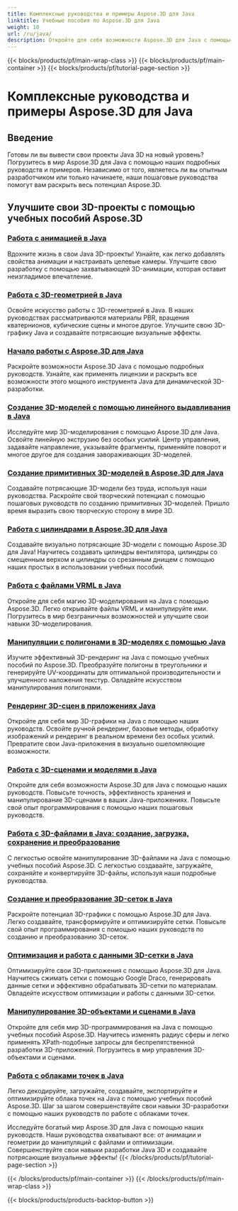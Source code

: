 ```yaml
---
title: Комплексные руководства и примеры Aspose.3D для Java
linktitle: Учебные пособия по Aspose.3D для Java
weight: 10
url: /ru/java/
description: Откройте для себя возможности Aspose.3D для Java с помощью подробных руководств. Улучшите свои 3D-проекты Java с помощью руководств по анимации, геометрии, лицензированию и многому другому!
---
```


{{< blocks/products/pf/main-wrap-class >}}
{{< blocks/products/pf/main-container >}}
{{< blocks/products/pf/tutorial-page-section >}}

# Комплексные руководства и примеры Aspose.3D для Java

## Введение

Готовы ли вы вывести свои проекты Java 3D на новый уровень? Погрузитесь в мир Aspose.3D для Java с помощью наших подробных руководств и примеров. Независимо от того, являетесь ли вы опытным разработчиком или только начинаете, наши пошаговые руководства помогут вам раскрыть весь потенциал Aspose.3D.

## Улучшите свои 3D-проекты с помощью учебных пособий Aspose.3D

### [Работа с анимацией в Java](./animations/)

Вдохните жизнь в свои Java 3D-проекты! Узнайте, как легко добавлять свойства анимации и настраивать целевые камеры. Улучшите свою разработку с помощью захватывающей 3D-анимации, которая оставит неизгладимое впечатление.

### [Работа с 3D-геометрией в Java](./geometry/)

Освойте искусство работы с 3D-геометрией в Java. В наших руководствах рассматриваются материалы PBR, вращения кватернионов, кубические сцены и многое другое. Улучшите свою 3D-графику Java и создавайте потрясающие визуальные эффекты.

### [Начало работы с Aspose.3D для Java](./licensing/)

Раскройте возможности Aspose.3D Java с помощью подробных руководств. Узнайте, как применять лицензии и раскрыть все возможности этого мощного инструмента Java для динамической 3D-разработки.

### [Создание 3D-моделей с помощью линейного выдавливания в Java](./linear-extrusion/)

Исследуйте мир 3D-моделирования с помощью Aspose.3D для Java. Освойте линейную экструзию без особых усилий. Центр управления, задавайте направление, указывайте фрагменты, применяйте поворот и многое другое для создания завораживающих 3D-моделей.

### [Создание примитивных 3D-моделей в Aspose.3D для Java](./primitive-3d-models/)

Создавайте потрясающие 3D-модели без труда, используя наши руководства. Раскройте свой творческий потенциал с помощью пошаговых руководств по созданию примитивных 3D-моделей. Пришло время выразить свою творческую сторону в мире 3D.

### [Работа с цилиндрами в Aspose.3D для Java](./cylinders/)

Создавайте визуально потрясающие 3D-модели с помощью Aspose.3D для Java! Научитесь создавать цилиндры вентилятора, цилиндры со смещенным верхом и цилиндры со срезанным днищем с помощью наших простых в использовании учебных пособий.

### [Работа с файлами VRML в Java](./vrml-files/)

Откройте для себя магию 3D-моделирования на Java с помощью Aspose.3D. Легко открывайте файлы VRML и манипулируйте ими. Погрузитесь в мир безграничных возможностей и улучшите свои навыки 3D-моделирования.

### [Манипуляции с полигонами в 3D-моделях с помощью Java](./polygon/)

Изучите эффективный 3D-рендеринг на Java с помощью учебных пособий по Aspose.3D. Преобразуйте полигоны в треугольники и генерируйте UV-координаты для оптимальной производительности и улучшенного наложения текстур. Овладейте искусством манипулирования полигонами.

### [Рендеринг 3D-сцен в приложениях Java](./rendering-3d-scenes/)

Откройте для себя мир 3D-графики на Java с помощью наших руководств. Освойте ручной рендеринг, базовые методы, обработку изображений и рендеринг в реальном времени без особых усилий. Превратите свои Java-приложения в визуально ошеломляющие возможности.

### [Работа с 3D-сценами и моделями в Java](./3d-scenes-and-models/)

Откройте для себя возможности Aspose.3D для Java с помощью наших руководств. Повысьте точность, эффективность хранения и манипулирование 3D-сценами в ваших Java-приложениях. Повысьте свой опыт программирования с помощью наших пошаговых руководств.

### [Работа с 3D-файлами в Java: создание, загрузка, сохранение и преобразование](./load-and-save/)

С легкостью освойте манипулирование 3D-файлами на Java с помощью учебных пособий Aspose.3D. С легкостью создавайте, загружайте, сохраняйте и конвертируйте 3D-файлы, используя наши подробные руководства.

### [Создание и преобразование 3D-сеток в Java](./transforming-3d-meshes/)

Раскройте потенциал 3D-графики с помощью Aspose.3D для Java. Легко создавайте, трансформируйте и оптимизируйте сетки. Повысьте свой опыт программирования с помощью наших руководств по созданию и преобразованию 3D-сеток.

### [Оптимизация и работа с данными 3D-сетки в Java](./3d-mesh-data/)

Оптимизируйте свои 3D-приложения с помощью Aspose.3D для Java. Научитесь сжимать сетки с помощью Google Draco, генерировать данные сетки и эффективно обрабатывать 3D-сетки по материалам. Овладейте искусством оптимизации и работы с данными 3D-сетки.

### [Манипулирование 3D-объектами и сценами в Java](./3d-objects-and-scenes/)

Откройте для себя мир 3D-программирования на Java с помощью учебных пособий Aspose.3D. Научитесь изменять радиус сферы и легко применять XPath-подобные запросы для беспрепятственной разработки 3D-приложений. Погрузитесь в мир управления 3D-объектами и сценами.

### [Работа с облаками точек в Java](./point-clouds/)

Легко декодируйте, загружайте, создавайте, экспортируйте и оптимизируйте облака точек на Java с помощью учебных пособий Aspose.3D. Шаг за шагом совершенствуйте свои навыки 3D-разработки с помощью наших руководств по работе с облаками точек.

Исследуйте богатый мир Aspose.3D для Java с помощью наших руководств. Наши руководства охватывают все: от анимации и геометрии до манипуляций с файлами и оптимизации. Совершенствуйте свои навыки разработки Java 3D и создавайте потрясающие визуальные эффекты!
{{< /blocks/products/pf/tutorial-page-section >}}

{{< /blocks/products/pf/main-container >}}
{{< /blocks/products/pf/main-wrap-class >}}

{{< blocks/products/products-backtop-button >}}
